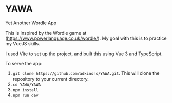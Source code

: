 # YAWA
Yet Another Wordle App

This is inspired by the Wordle game at (https://www.powerlanguage.co.uk/wordle/).  My goal with this is to practice my VueJS skills.

I used Vite to set up the project, and built this using Vue 3 and TypeScript.

To serve the app:

1. `git clone https://github.com/adkinsrs/YAWA.git`.  This will clone the repository to your current directory.
2. `cd YAWA/YAWA`
3. `npm install`
4. `npm run dev`
